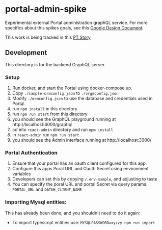 
# portal-admin-spike

Experimental external Portal administration graphQL service.
For more specifics about this spikes goals, see this
[Google Design Document](https://docs.google.com/document/d/1uq8jXhpw96FYXn2dqNZIl1XUjVc3S3h2P2lfD7RMoUw/edit).

This work is being tracked in this [PT Story](https://www.pivotaltracker.com/story/show/172782125)

## Development

This directory is for the backend GraphQL server.

### Setup
1. Run docker, and start the Portal using docker-compose up.
2. Copy `./sample-ormconfig.json` to `./orgmconfig.json`
3. Modify `./ormconfig.json` to use the database and credentials used in Portal.
4. run `npm install` in this directory
5. run `npm run start` from this directory
6. you should see the GraphQL playground running at http://localhost:4000/graphql
5. cd into `react-admin` directory and run `npm install`
6. in `react-admin` run `npm run start`
7. you should see the Admin interface running at http://localhost:3000/

### Portal Authentication

1. Ensure that your portal has an oauth client configured for this app.
1. Configure this apps Poral URL and Oauth Secret using environment variables
1. Developers can set this by copying `/.env-sample`, and adjusting to taste
1. You can specify the poral URL and portal Secret via query params.
`PORTAL_URL` and `OATUH_CLIENT_NAME`


### Importing Mysql entities:

This has already been done, and you shouldn't need to do it again:
* To import typescript entities use: `MYSQLPASSWORD=xyzzy npm run import`